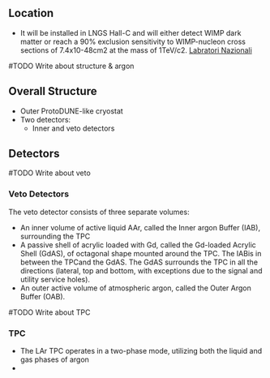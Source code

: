 ## Location 
- It will be installed in LNGS Hall-C and will either detect WIMP dark matter or reach a 90% exclusion sensitivity to WIMP-nucleon cross sections of 7.4x10-48cm2 at the mass of 1TeV/c2. [Labratori Nazionali](https://www.lngs.infn.it/en/darkside)

#TODO Write about structure & argon
## Overall Structure

- Outer ProtoDUNE-like cryostat
- Two detectors:
	- Inner and veto detectors



## Detectors

#TODO Write about veto
### Veto Detectors
The veto detector consists of three separate volumes:
- An inner volume of active liquid AAr, called the Inner argon Buffer (IAB), surrounding the TPC
- A passive shell of acrylic loaded with Gd, called the Gd-loaded Acrylic Shell (GdAS), of octagonal shape mounted around the TPC. The IABis in between the TPCand the GdAS. The GdAS surrounds the TPC in all the directions (lateral, top and bottom, with exceptions due to the signal and utility service holes).
- An outer active volume of atmospheric argon, called the Outer Argon Buffer (OAB).


#TODO Write about TPC
### TPC
- The LAr TPC operates in a two-phase mode, utilizing both the liquid and gas phases of argon
- 